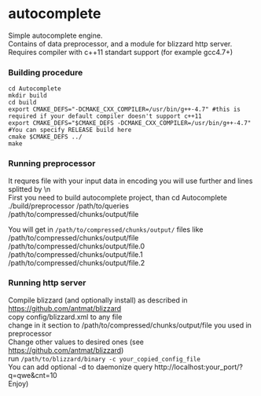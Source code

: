 autocomplete
============
Simple autocomplete engine.  
Contains of data preprocessor, and a module for blizzard http server.  
Requires compiler with c++11 standart support (for example gcc4.7+)  

### Building procedure
    cd Autocomplete
    mkdir build
    cd build
    export CMAKE_DEFS="-DCMAKE_CXX_COMPILER=/usr/bin/g++-4.7" #this is required if your default compiler doesn't support c++11
    export CMAKE_DEFS="$CMAKE_DEFS -DCMAKE_CXX_COMPILER=/usr/bin/g++-4.7" #You can specify RELEASE build here
    cmake $CMAKE_DEFS ../
    make

### Running preprocessor
It requres file with your input data in encoding you will use further and lines splitted by \n  
First you need to build autocomplete project, than
    cd Autocomplete
    ./build/preprocessor /path/to/queries /path/to/compressed/chunks/output/file

You will get in `/path/to/compressed/chunks/output/` files like
    /path/to/compressed/chunks/output/file
    /path/to/compressed/chunks/output/file.0
    /path/to/compressed/chunks/output/file.1
    /path/to/compressed/chunks/output/file.2

### Running http server
Compile blizzard (and optionally install) as described in https://github.com/antmat/blizzard  
copy config/blizzard.xml to any file  
change in it <params> section to /path/to/compressed/chunks/output/file you used in preprocessor  
Change other values to desired ones (see https://github.com/antmat/blizzard)  
run `/path/to/blizzard/binary -c your_copied_config_file`  
You can add optional -d to daemonize
query http://localhost:your_port/?q=qwe&cnt=10  
Enjoy)
